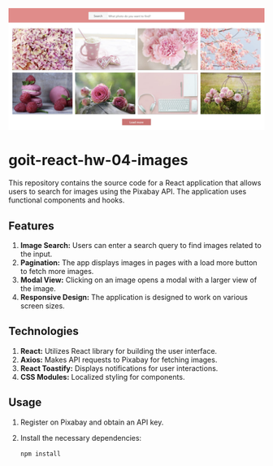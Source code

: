 <p align="center">
     <img src="assets/prew.jpg" width="700" alt="Project Preview">
   </p>
   
   # goit-react-hw-04-images

This repository contains the source code for a React application that allows
users to search for images using the Pixabay API. The application uses
functional components and hooks.

## Features

1. **Image Search:** Users can enter a search query to find images related to
   the input.
2. **Pagination:** The app displays images in pages with a load more button to
   fetch more images.
3. **Modal View:** Clicking on an image opens a modal with a larger view of the
   image.
4. **Responsive Design:** The application is designed to work on various screen
   sizes.

## Technologies

1. **React:** Utilizes React library for building the user interface.
2. **Axios:** Makes API requests to Pixabay for fetching images.
3. **React Toastify:** Displays notifications for user interactions.
4. **CSS Modules:** Localized styling for components.

## Usage

1. Register on Pixabay and obtain an API key.
2. Install the necessary dependencies:

   ```bash
   npm install
   ```
